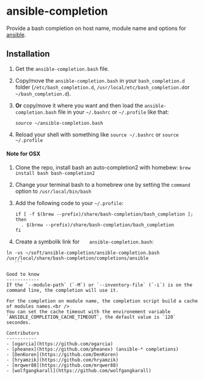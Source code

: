 ansible-completion
==================
Provide a bash completion on host name, module name and options for [ansible](https://github.com/ansible/ansible "ansible git repository").

Installation
------------

 1. Get the `ansible-completion.bash` file.

 2. Copy/move the `ansible-completion.bash` in your `bash_completion.d`
    folder (`/etc/bash_completion.d`, `/usr/local/etc/bash_completion.d`or `~/bash_completion.d`).

 3. **Or** copy/move it where you want and then load the `ansible-completion.bash` file in your `~/.bashrc` or `~/.profile` like that:

 		source ~/ansible-completion.bash

 4. Reload your shell with something like `source ~/.bashrc` or `source ~/.profile`

#### Note for OSX

1. Clone the repo, install bash an auto-completion2 with homebew: ```brew install bash bash-completion2```
2. Change your terminal bash to a homebrew one by setting the ```command``` option to ```/usr/local/bin/bash```
3. Add the following code to your ```~/.profile```:

	```
	if [ -f $(brew --prefix)/share/bash-completion/bash_completion ]; then
	  . $(brew --prefix)/share/bash-completion/bash_completion
	fi
	```
2. Create a symbolik link for ```	ansible-completion.bash```:

 ```
 ln -vs ~/soft/ansible-completion/ansible-completion.bash /usr/local/share/bash-completion/completions/ansible
	```

Good to know
------------
If the `--module-path` (`-M`) or `--inventory-file` (`-i`) is on the command line, the completion will use it.

For the completion on module name, the completion script build a cache of modules names.<br />
You can set the cache timeout with the environement variable `ANSIBLE_COMPLETION_CACHE_TIMEOUT`, the default value is `120` secondes.

Contributors
-----------
- [ogarcia](https://github.com/ogarcia)
- [pheanex](https://github.com/pheanex) (ansible-* completions) 
- [DenKoren](https://github.com/DenKoren)
- [hryamzik](https://github.com/hryamzik) 
- [mrqwer88](https://github.com/mrqwer88)
- [wolfgangkarall](https://github.com/wolfgangkarall)
